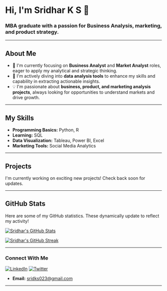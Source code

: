 # Hi, I'm Sridhar K S 👋

### MBA graduate with a passion for Business Analysis, marketing, and product strategy.

---

## About Me

-   🚀 I'm currently focusing on **Business Analyst** and **Market Analyst** roles, eager to apply my analytical and strategic thinking.
-   🌱 I'm actively diving into **data analysis tools** to enhance my skills and capability in extracting actionable insights.
-   💡 I'm passionate about **business, product, and marketing analysis projects**, always looking for opportunities to understand markets and drive growth.

---

## My Skills

-   **Programming Basics:** Python, R
-   **Learning:** SQL
-   **Data Visualization:** Tableau, Power BI, Excel
-   **Marketing Tools:** Social Media Analytics

---

## Projects

I'm currently working on exciting new projects! Check back soon for updates.

---

## GitHub Stats

Here are some of my GitHub statistics. These dynamically update to reflect my activity!

[![Sridhar's GitHub Stats](https://github-readme-stats.vercel.app/api?username=sriks023&show_icons=true&theme=dark&include_all_commits=true&count_private=true)](https://github.com/anuraghazra/github-readme-stats)

[![Sridhar's GitHub Streak](https://github-readme-streak-stats.herokuapp.com/?user=sriks023&theme=dark)](https://git.io/streak-stats)


---

### Connect With Me

[![LinkedIn](https://img.shields.io/badge/LinkedIn-0077B5?style=for-the-badge&logo=linkedin&logoColor=white)](https://www.linkedin.com/in/sriks023)
[![Twitter](https://img.shields.io/badge/Twitter-1DA1F2?style=for-the-badge&logo=twitter&logoColor=white)](https://twitter.com/sriks023)
-   **Email:** sridks023@gmail.com

---
